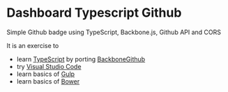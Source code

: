 # Dashboard Typescript Github
Simple Github badge using TypeScript, Backbone.js, Github API and CORS

It is an exercise to

* learn [TypeScript](http://www.typescriptlang.org/) by porting [BackboneGithub](https://github.com/laurentkempe/BackboneGithub)
* try [Visual Studio Code](https://code.visualstudio.com/)
* learn basics of [Gulp](http://gulpjs.com/)
* learn basics of [Bower](http://bower.io/)
